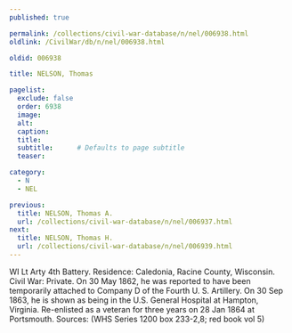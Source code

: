 ```yaml
---
published: true

permalink: /collections/civil-war-database/n/nel/006938.html
oldlink: /CivilWar/db/n/nel/006938.html

oldid: 006938

title: NELSON, Thomas

pagelist:
  exclude: false
  order: 6938
  image: 
  alt:
  caption:
  title:
  subtitle:      # Defaults to page subtitle
  teaser:

category: 
  - N 
  - NEL

previous:
  title: NELSON, Thomas A.
  url: /collections/civil-war-database/n/nel/006937.html  
next:
  title: NELSON, Thomas H.
  url: /collections/civil-war-database/n/nel/006939.html   
---
```

WI Lt Arty 4th Battery. Residence: Caledonia, Racine County, Wisconsin. Civil War: Private. On 30 May 1862, he was reported to have been temporarily attached to Company D of the Fourth U. S. Artillery. On 30 Sep 1863, he is shown as being in the U.S. General Hospital at Hampton, Virginia. Re-enlisted as a veteran for three years on 28 Jan 1864 at Portsmouth. Sources: (WHS Series 1200 box 233-2,8; red book vol 5)